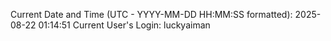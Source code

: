 Current Date and Time (UTC - YYYY-MM-DD HH:MM:SS formatted): 2025-08-22 01:14:51
Current User's Login: luckyaiman
